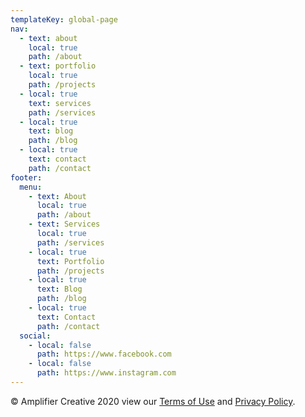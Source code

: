 ```yaml
---
templateKey: global-page
nav:
  - text: about
    local: true
    path: /about
  - text: portfolio
    local: true
    path: /projects
  - local: true
    text: services
    path: /services
  - local: true
    text: blog
    path: /blog
  - local: true
    text: contact
    path: /contact
footer:
  menu:
    - text: About
      local: true
      path: /about
    - text: Services
      local: true
      path: /services
    - local: true
      text: Portfolio
      path: /projects
    - local: true
      text: Blog
      path: /blog
    - local: true
      text: Contact
      path: /contact
  social:
    - local: false
      path: https://www.facebook.com
    - local: false
      path: https://www.instagram.com
---
```


© Amplifier Creative 2020 view our [Terms of Use](/terms) and [Privacy Policy](/privacy).
